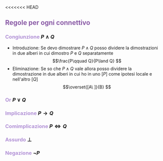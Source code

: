 <<<<<<< HEAD
## <font color=8A5BA6>Regole per ogni connettivo</font>
### <font color=B292D6>Congiunzione </font> $P\land Q$
- Introduzione: Se devo dimostrare $P\land Q$ posso dividere la dimostrazioni in due alberi in cui dimostro $P$ e $Q$ separatamente
$$\frac{P\qquad Q}{P\land Q}
$$
- Eliminazione: Se so che $P\land Q$ vale allora posso dividere la dimostrazione in due alberi in cui ho in uno $[P]$ come ipotesi locale e nell'altro $[Q]$ 
$$\overset{[A\ ]}{B} 
$$
### <font color=B292D6>Or </font> $P\lor Q$

### <font color=B292D6>Implicazione </font> $P\to Q$


### <font color=B292D6>Comimplicazione </font> $P\iff Q$


### <font color=B292D6>Assurdo </font> $\bot$

### <font color=B292D6>Negazione </font>  $\lnot P$

